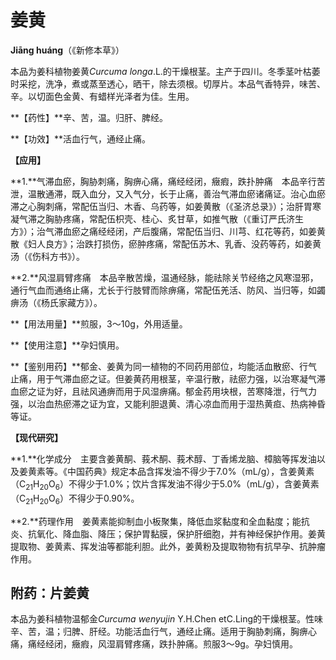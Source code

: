 # 姜黄

**Jiāng huáng**（《新修本草》）

本品为姜科植物姜黄*Curcuma longa*.L.的干燥根茎。主产于四川。冬季茎叶枯萎时采挖，洗净，煮或蒸至透心，晒干，除去须根。切厚片。本品气香特异，味苦、辛。以切面色金黄、有蜡样光泽者为佳。生用。

**【药性】**辛、苦，温。归肝、脾经。

**【功效】**活血行气，通经止痛。

**【应用】**

**1.**气滞血瘀，胸胁刺痛，胸痹心痛，痛经经闭，癥瘕，跌扑肿痛　本品辛行苦泄，温散通滞，既入血分，又入气分，长于止痛，善治气滞血瘀诸痛证。治心血瘀滞之心胸刺痛，常配伍当归、木香、乌药等，如姜黄散（《圣济总录》）；治肝胃寒凝气滞之胸胁疼痛，常配伍枳壳、桂心、炙甘草，如推气散（《重订严氏济生方》）；治气滞血瘀之痛经经闭，产后腹痛，常配伍当归、川芎、红花等药，如姜黄散《妇人良方》；治跌打损伤，瘀肿疼痛，常配伍苏木、乳香、没药等药，如姜黄汤（《伤科方书》）。

**2.**风湿肩臂疼痛　本品辛散苦燥，温通经脉，能祛除关节经络之风寒湿邪，通行气血而通络止痛，尤长于行肢臂而除痹痛，常配伍羌活、防风、当归等，如蠲痹汤（《杨氏家藏方》）。

**【用法用量】**煎服，3～10g，外用适量。

**【使用注意】**孕妇慎用。

**【鉴别用药】**郁金、姜黄为同一植物的不同药用部位，均能活血散瘀、行气止痛，用于气滞血瘀之证。但姜黄药用根茎，辛温行散，祛瘀力强，以治寒凝气滞血瘀之证为好，且祛风通痹而用于风湿痹痛。郁金药用块根，苦寒降泄，行气力强，以治血热瘀滞之证为宜，又能利胆退黄、清心凉血而用于湿热黄疸、热病神昏等证。

**【现代研究】**

**1.**化学成分　主要含姜黄酮、莪术酮、莪术醇、丁香烯龙脑、樟脑等挥发油以及姜黄素等。《中国药典》规定本品含挥发油不得少于7.0%（mL/g），含姜黄素（C<sub>21</sub>H<sub>20</sub>O<sub>6</sub>）不得少于1.0%；饮片含挥发油不得少于5.0%（mL/g），含姜黄素（C<sub>21</sub>H<sub>20</sub>O<sub>6</sub>）不得少于0.90%。

**2.**药理作用　姜黄素能抑制血小板聚集，降低血浆黏度和全血黏度；能抗炎、抗氧化、降血脂、降压；保护胃黏膜，保护肝细胞，并有神经保护作用。姜黄提取物、姜黄素、挥发油等都能利胆。此外，姜黄粉及提取物物有抗早孕、抗肿瘤作用。

## 附药：片姜黄

本品为姜科植物温郁金*Curcuma wenyujin* Y.H.Chen etC.Ling的干燥根茎。性味辛、苦，温；归脾、肝经。功能活血行气，通经止痛。适用于胸胁刺痛，胸痹心痛，痛经经闭，癥瘕，风湿肩臂疼痛，跌扑肿痛。煎服3～9g。孕妇慎用。